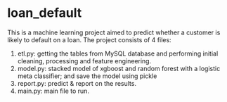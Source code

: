 # loan_default
This is a machine learning project aimed to predict whether a customer is likely to default on a loan. The project consists of 4 files:
  1. etl.py: getting the tables from MySQL database and performing initial cleaning, processing and feature engineering.
  2. model.py: stacked model of xgboost and random forest with a logistic meta classifier; and save the model using pickle
  3. report.py: predict & report on the results.
  4. main.py: main file to run.
